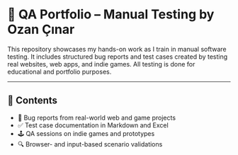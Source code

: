 # 📂 QA Portfolio – Manual Testing by Ozan Çınar

This repository showcases my hands-on work as I train in manual software testing. It includes structured bug reports and test cases created by testing real websites, web apps, and indie games. All testing is done for educational and portfolio purposes.

---

## 📁 Contents

- 📄 Bug reports from real-world web and game projects  
- ✅ Test case documentation in Markdown and Excel  
- 🕹️ QA sessions on indie games and prototypes  
- 🔍 Browser- and input-based scenario validations
